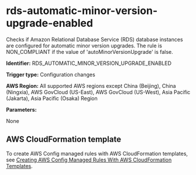 # rds\-automatic\-minor\-version\-upgrade\-enabled<a name="rds-automatic-minor-version-upgrade-enabled"></a>

Checks if Amazon Relational Database Service \(RDS\) database instances are configured for automatic minor version upgrades\. The rule is NON\_COMPLIANT if the value of 'autoMinorVersionUpgrade' is false\. 

**Identifier:** RDS\_AUTOMATIC\_MINOR\_VERSION\_UPGRADE\_ENABLED

**Trigger type:** Configuration changes

**AWS Region:** All supported AWS regions except China \(Beijing\), China \(Ningxia\), AWS GovCloud \(US\-East\), AWS GovCloud \(US\-West\), Asia Pacific \(Jakarta\), Asia Pacific \(Osaka\) Region

**Parameters:**

None  

## AWS CloudFormation template<a name="w76aac11c31c17b7d365c15"></a>

To create AWS Config managed rules with AWS CloudFormation templates, see [Creating AWS Config Managed Rules With AWS CloudFormation Templates](aws-config-managed-rules-cloudformation-templates.md)\.